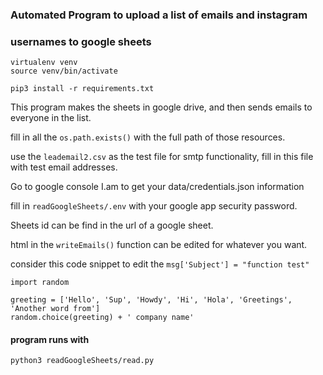 ### Automated Program to upload a list of emails and instagram
### usernames to google sheets

```
virtualenv venv
source venv/bin/activate
```
```
pip3 install -r requirements.txt
```

This program makes the sheets in google drive, and then sends
emails to everyone in the list.

fill in all the `os.path.exists()` with the full path of those resources.

use the `leademail2.csv` as the test file for smtp functionality, fill in this file
with test email addresses.

Go to google console I.am to get your data/credentials.json information

fill in `readGoogleSheets/.env` with your google app security password.

Sheets id can be find in the url of a google sheet.

html in the `writeEmails()` function can be edited for whatever you want.

consider this code snippet to edit the `msg['Subject'] = "function test"`

```
import random

greeting = ['Hello', 'Sup', 'Howdy', 'Hi', 'Hola', 'Greetings', 'Another word from']
random.choice(greeting) + ' company name'
```
#### program runs with
```
python3 readGoogleSheets/read.py
```

